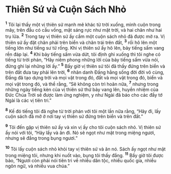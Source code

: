 

# Thiên Sứ và Cuộn Sách Nhỏ
<sup><b>1</b></sup> Tôi lại thấy một vị thiên sứ mạnh mẽ khác từ trời xuống, mình cuộn trong mây, trên đầu có cầu vồng, mặt sáng rực như mặt trời, và hai chân như hai trụ lửa. <sup><b>2</b></sup> Trong tay vị thiên sứ ấy cầm một cuộn sách nhỏ đã được mở ra. Vị thiên sứ ấy đặt chân phải trên biển và chân trái trên đất, <sup><b>3</b></sup> rồi hô lên một tiếng lớn như tiếng sư tử rống. Khi vị thiên sứ ấy hô lên, bảy tiếng sấm vang rền đáp lại. <sup><b>4</b></sup> Khi bảy tiếng sấm vừa dứt, tôi định ghi xuống thì tôi nghe có tiếng từ trời phán, “Hãy niêm phong những lời của bảy tiếng sấm vừa nói, đừng ghi lại những lời ấy.” <sup><b>5</b></sup> Bấy giờ vị thiên sứ tôi đã thấy đứng trên biển và trên đất đưa tay phải lên trời, <sup><b>6</b></sup> nhân danh Đấng hằng sống đời đời vô cùng, Đấng đã tạo dựng trời và mọi vật trong đó, đất và mọi vật trong đó, biển và mọi vật trong đó, và thề rằng, “Sẽ không còn trì hoãn nữa, <sup><b>7</b></sup> nhưng trong những ngày tiếng kèn của vị thiên sứ thứ bảy vang lên, huyền nhiệm của Đức Chúa Trời sẽ được làm ứng nghiệm, y như Ngài đã báo cho các đầy tớ Ngài là các vị tiên tri.”

<sup><b>8</b></sup> Kế đó tiếng tôi đã nghe từ trời phán với tôi một lần nữa rằng, “Hãy đi, lấy cuộn sách đã mở ở nơi tay vị thiên sứ đứng trên biển và trên đất.”

<sup><b>9</b></sup> Tôi đến gặp vị thiên sứ ấy và xin vị ấy cho tôi cuộn sách nhỏ. Vị thiên sứ ấy nói với tôi, “Hãy lấy và ăn đi. Nó sẽ ngọt như mật trong miệng ngươi, nhưng sẽ đắng trong bụng ngươi.”

<sup><b>10</b></sup> Tôi lấy cuộn sách nhỏ khỏi tay vị thiên sứ và ăn nó. Sách ấy ngọt như mật trong miệng tôi, nhưng khi nuốt vào, bụng tôi thấy đắng. <sup><b>11</b></sup> Bấy giờ tôi được bảo, “Ngươi còn phải nói tiên tri về nhiều dân tộc, nhiều quốc gia, nhiều ngôn ngữ, và nhiều vua chúa.”

